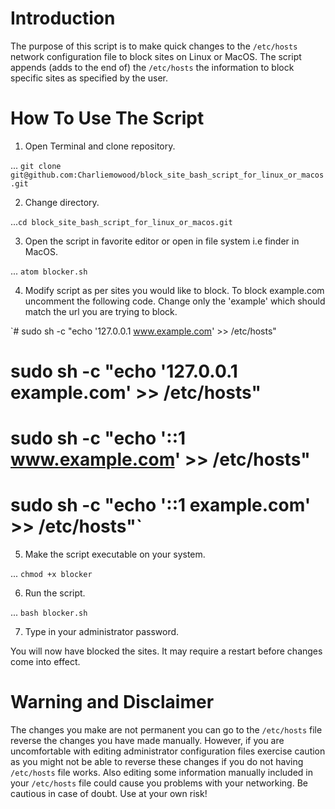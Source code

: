 # Introduction

The purpose of this script is to make quick changes to the `/etc/hosts` network configuration file to block sites on Linux or MacOS. The script appends (adds to the end of) the `/etc/hosts` the information to block specific sites as specified by the user.

# How To Use The Script

1. Open Terminal and clone repository.

... `git clone git@github.com:Charliemowood/block_site_bash_script_for_linux_or_macos.git`

2. Change directory.

...`cd block_site_bash_script_for_linux_or_macos.git`

3. Open the script in favorite editor or open in file system i.e finder in MacOS.

... `atom blocker.sh`

4. Modify script as per sites you would like to block. To block example.com uncomment the following code. Change only the 'example' which should match the url you are trying to block.

`# sudo sh -c "echo '127.0.0.1 www.example.com' >> /etc/hosts"
# sudo sh -c "echo '127.0.0.1 example.com' >> /etc/hosts"
# sudo sh -c "echo '::1 www.example.com' >> /etc/hosts"
# sudo sh -c "echo '::1 example.com' >> /etc/hosts"`

5. Make the script executable on your system.

... `chmod +x blocker`

6. Run the script.

... `bash blocker.sh`

7. Type in your administrator password.

You will now have blocked the sites. It may require a restart before changes come into effect.

# Warning and Disclaimer

The changes you make are not permanent you can go to the `/etc/hosts` file reverse the changes you have made manually. However, if you are uncomfortable with editing administrator configuration files exercise caution as you might not be able to reverse these changes if you do not having `/etc/hosts` file works. Also editing some information manually included in your `/etc/hosts` file could cause you problems with your networking. Be cautious in case of doubt. Use at your own risk! 
